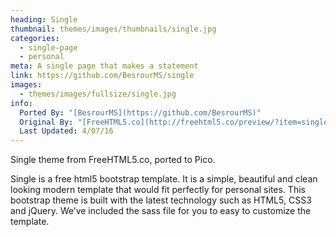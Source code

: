 ```yaml
---
heading: Single
thumbnail: themes/images/thumbnails/single.jpg
categories:
  - single-page
  - personal
meta: A single page that makes a statement
link: https://github.com/BesrourMS/single
images:
  - themes/images/fullsize/single.jpg
info:
  Ported By: "[BesrourMS](https://github.com/BesrourMS)"
  Original By: "[FreeHTML5.co](http://freehtml5.co/preview/?item=single-free-html5-bootstrap-template)"
  Last Updated: 4/07/16
---
```


Single theme from FreeHTML5.co, ported to Pico.

Single is a free html5 bootstrap template. It is a simple, beautiful and clean looking modern template that would fit perfectly for personal sites. This bootstrap theme is built with the latest technology such as HTML5, CSS3 and jQuery. We’ve included the sass file for you to easy to customize the template.
